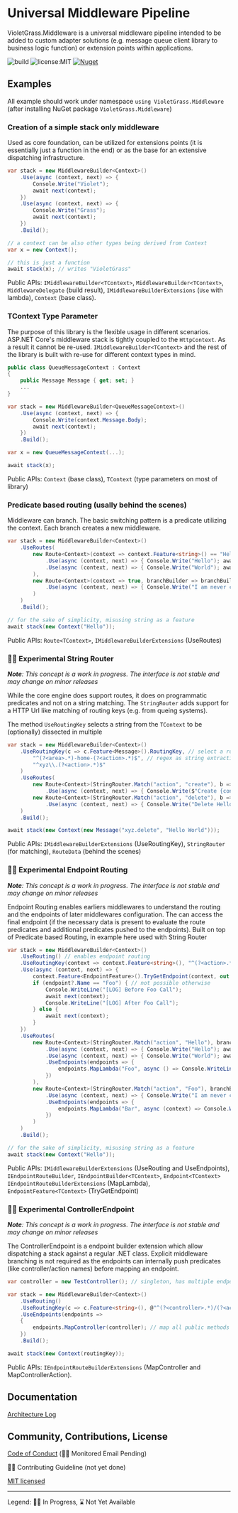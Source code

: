 # Universal Middleware Pipeline

VioletGrass.Middleware is a universal middleware pipeline intended to be added to custom adapter solutions (e.g. message queue client library to business logic function) or extension points within applications.

![build](https://github.com/violetgrass/middleware/workflows/Build-CI/badge.svg)
![license:MIT](https://img.shields.io/github/license/violetgrass/middleware?style=flat-square)
[![Nuget](https://img.shields.io/nuget/v/VioletGrass.Middleware?style=flat-square)](https://www.nuget.org/packages/VioletGrass.Middleware/)

## Examples

All example should work under namespace `using VioletGrass.Middleware` (after installing NuGet package `VioletGrass.Middleware`)

### Creation of a simple stack only middleware

Used as core foundation, can be utilized for extensions points (it is essentially just a function in the end) or as the base for an extensive dispatching infrastructure.

````csharp
var stack = new MiddlewareBuilder<Context>()
    .Use(async (context, next) => {
        Console.Write("Violet"); 
        await next(context); 
    })
    .Use(async (context, next) => {
        Console.Write("Grass"); 
        await next(context); 
    })
    .Build();

// a context can be also other types being derived from Context
var x = new Context();

// this is just a function
await stack(x); // writes "VioletGrass"
````

Public APIs: `IMiddlewareBuilder<TContext>`, `MiddlewareBuilder<TContext>`, `MiddlewareDelegate` (build result), `IMiddlewareBuilderExtensions` (`Use` with lambda), `Context` (base class).

### TContext Type Parameter

The purpose of this library is the flexible usage in different scenarios. ASP.NET Core's middleware stack is tightly coupled to the `HttpContext`. As a result it cannot be re-used. `IMiddlewareBuilder<TContext>` and the rest of the library is built with re-use for different context types in mind.

````csharp
public class QueueMessageContext : Context
{
    public Message Message { get; set; }
    ...
}

var stack = new MiddlewareBuilder<QueueMessageContext>()
    .Use(async (context, next) => {
        Console.Write(context.Message.Body); 
        await next(context); 
    })
    .Build();

var x = new QueueMessageContext(...);

await stack(x);
````

Public APIs: `Context` (base class), `TContext` (type parameters on most of library)

### Predicate based routing (usally behind the scenes)

Middleware can branch. The basic switching pattern is a predicate utilizing the context. Each branch creates a new middleware.

````csharp
var stack = new MiddlewareBuilder<Context>()
    .UseRoutes(
        new Route<Context>(context => context.Feature<string>() == "Hello", branchBuilder => branchBuilder
            .Use(async (context, next) => { Console.Write("Hello"); await next(context); })
            .Use(async (context, next) => { Console.Write("World"); await next(context); })
        ),
        new Route<Context>(context => true, branchBuilder => branchBuilder
            .Use(async (context, next) => { Console.Write("I am never called"); await next(context); })
        )
    )
    .Build();

// for the sake of simplicity, misusing string as a feature
await stack(new Context("Hello"));
````

Public APIs: `Route<TContext>`, `IMiddlewareBuilderExtensions` (UseRoutes)

### 🏃‍♂️ Experimental String Router

***Note**: This concept is a work in progress. The interface is not stable and may change on minor releases*

While the core engine does support routes, it does on programmatic predicates and not on a string matching. The `StringRouter` adds support for a HTTP Url like matching of routing keys (e.g. from queing systems).

The method `UseRoutingKey` selects a string from the `TContext` to be (optionally) dissected in multiple

````csharp
var stack = new MiddlewareBuilder<Context>()
    .UseRoutingKey(c => c.Feature<Message>().RoutingKey, // select a routing key from the context (e.g. a MQ routing key or the HTTP Uri)
        "^(?<area>.*)-home-(?<action>.*)$", // regex as string extraction methods
        "^xyz\\.(?<action>.*)$"
    )
    .UseRoutes(
        new Route<Context>(StringRouter.Match("action", "create"), b => b
            .Use(async (context, next) => { Console.Write($"Create {context.Feature<Message>().Body}"); await next(context); })),
        new Route<Context>(StringRouter.Match("action", "delete"), b => b
            .Use(async (context, next) => { Console.Write("Delete Hello"); await next(context); }))
    )
    .Build();

await stack(new Context(new Message("xyz.delete", "Hello World")));
````

Public APIs: `IMiddlewareBuilderExtensions` (UseRoutingKey), `StringRouter` (for matching), `RouteData` (behind the scenes)

### 🏃‍♂️ Experimental Endpoint Routing

***Note**: This concept is a work in progress. The interface is not stable and may change on minor releases*

Endpoint Routing enables earliers middlewares to understand the routing and the endpoints of later middlewares configuration. The can access the final endpoint (if the necessary data is present to evaluate the route predicates and additional predicates pushed to the endpoints). Built on top of Predicate based Routing, in example here used with String Router

````csharp
var stack = new MiddlewareBuilder<Context>()
    .UseRouting() // enables endpoint routing
    .UseRoutingKey(context => context.Feature<string>(), "^(?<action>.*)$") // has to be extracted ASAP (without route data no branch evaluation can be done)
    .Use(async (context, next) => {
        context.Feature<EndpointFeature>().TryGetEndpoint(context, out var endpoint); // evaluate branches and determine endpoint
        if (endpoint?.Name == "Foo") { // not possible otherwise
            Console.WriteLine("[LOG] Before Foo Call");
            await next(context);
            Console.WriteLine("[LOG] After Foo Call");
        } else {
            await next(context);
        }
    })
    .UseRoutes(
        new Route<Context>(StringRouter.Match("action", "Hello"), branchBuilder => branchBuilder
            .Use(async (context, next) => { Console.Write("Hello"); await next(context); })
            .Use(async (context, next) => { Console.Write("World"); await next(context); })
            .UseEndpoints(endpoints => {
                endpoints.MapLambda("Foo", async () => Console.WriteLine("Hello World")); // endpoint is constrained by "action = Hello"
            })
        ),
        new Route<Context>(StringRouter.Match("action", "Foo"), branchBuilder => branchBuilder
            .Use(async (context, next) => { Console.Write("I am never called"); await next(context); })
            .UseEndpoints(endpoints => {
                endpoints.MapLambda("Bar", async (context) => Console.WriteLine("Never World")); // endpoint is constrained by "action = Foo"
            })
        )
    )
    .Build();

// for the sake of simplicity, misusing string as a feature
await stack(new Context("Hello"));
````

Public APIs: `IMiddlewareBuilderExtensions` (UseRouting and UseEndpoints), `IEndpointRouteBuilder`, `IEndpointBuilder<TContext>`, `Endpoint<TContext>` `IEndpointRouteBuilderExtensions` (MapLambda), `EndpointFeature<TContext>` (TryGetEndpoint)

### 🏃‍♂️ Experimental ControllerEndpoint

***Note**: This concept is a work in progress. The interface is not stable and may change on minor releases*

The ControllerEndpoint is a endpoint builder extension which allow dispatching a stack against a regular .NET class. Explicit middleware branching is not required as the endpoints can internally push predicates (like controller/action names) before mapping an endpoint.

````csharp
var controller = new TestController(); // singleton, has multiple endpoints as functions

var stack = new MiddlewareBuilder<Context>()
    .UseRouting()
    .UseRoutingKey(c => c.Feature<string>(), @"^(?<controller>.*)/(?<action>.*)$")
    .UseEndpoints(endpoints =>
    {
        endpoints.MapController(controller); // map all public methods as endpoints
    })
    .Build();

await stack(new Context(routingKey));
````

Public APIs: `IEndpointRouteBuilderExtensions` (MapController and MapControllerAction).

## Documentation

[Architecture Log](docs/arch-log.md)

## Community, Contributions, License

[Code of Conduct](CODE_OF_CONDUCT.md) (🏃‍♂️ Monitored Email Pending)

🏃‍♂️ Contributing Guideline (not yet done)

[MIT licensed](LICENSE)

---

Legend: 🏃‍♂️ In Progress, ⌛ Not Yet Available